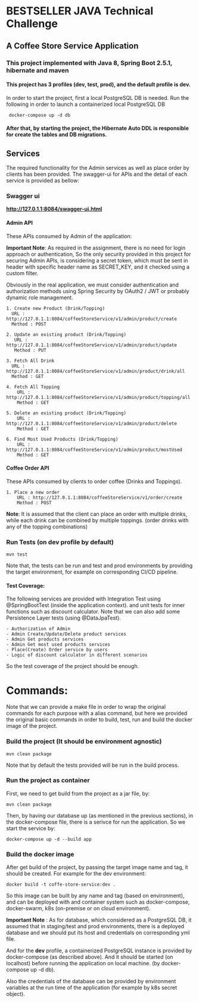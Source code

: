 # BESTSELLER JAVA Technical Challenge


## A Coffee Store Service Application


### This project implemented with Java 8, Spring Boot 2.5.1, hibernate and maven

#### This project has 3 profiles (dev, test, prod), and the default profile is dev.
 In order to start the project, first a local PostgreSQL DB is needed. Run the following in order to launch a containerized local PostgreSQL DB
     
     docker-compose up -d db
    
#### After that, by starting the project, the Hibernate Auto DDL is responsible for create the tables and DB migrations.    
    
## Services
The required functionality for the Admin services as well as place order by clients has been provided. The swagger-ui
for APIs and the detail of each service is provided as bellow:
 
### Swagger ui
   
   **http://127.0.1.1:8084/swagger-ui.html**
    
#### Admin API
These APIs consumed by Admin of the application:

**Important Note**: As required in the assignment, there is no need for login approach or authentication,
So the only security provided in this project for securing Admin APIs, is considering a secret token, which must be sent
in header with specific header name as SECRET_KEY, and it checked using a custom filter.

Obviously in the real application, we must consider authentication 
and authorization methods using Spring Security by OAuth2 / JWT or probably dynamic role management.

    1. Create new Product (Drink/Topping)
      URL : http://127.0.1.1:8084/coffeeStoreService/v1/admin/product/create
      Method : POST
    
    2. Update an existing product (Drink/Topping)
       URL : http://127.0.1.1:8084/coffeeStoreService/v1/admin/product/update
       Method : PUT
    
    3. Fetch All Drink
      URL : http://127.0.1.1:8084/coffeeStoreService/v1/admin/product/drink/all
      Method : GET
    
    4. Fetch All Topping
        URL :  http://127.0.1.1:8084/coffeeStoreService/v1/admin/product/topping/all
        Method : GET
    
    5. Delete an existing product (Drink/Topping)
        URL : http://127.0.1.1:8084/coffeeStoreService/v1/admin/product/delete
        Method : GET

    6. Find Most Used Products (Drink/Topping)
        URL : http://127.0.1.1:8084/coffeeStoreService/v1/admin/product/mostUsed
        Method : GET
        
#### Coffee Order API
These APIs consumed by clients to order coffee (Drinks and Toppings).

    1. Place a new order 
        URL : http://127.0.1.1:8084/coffeeStoreService/v1/order/create
        Method : POST
        
   **Note**: It is assumed that the client can place an order with multiple drinks, while each drink can be
    combined by multiple toppings. (order drinks with any of the topping combinations)
        
### Run Tests (on dev profile by default)
    mvn test 
    
Note that, the tests can be run and test and prod environments by providing the target environment, 
for example on corresponding CI/CD pipeline.

#### Test Coverage:
The following services are provided with Integration Test using @SpringBootTest (inside the application context).
and unit tests for inner functions such as discount calculator.
Note that we can also add some Persistence Layer tests (using @DataJpaTest).

    - Authorization of Admin
    - Admin Create/Update/Delete product services
    - Admin Get products services
    - Admin Get most used products services
    - Place(Create) Order service by users 
    - Logic of discount calculator in different scenarios
    
So the test coverage of the project should be enough.

# Commands:
Note that we can provide a make file in order to wrap the original commands for each purpose with a alias command, 
but here we provided the original basic commands in order to build, test, run and build the docker image of the project.

### Build the project (It should be environment agnostic)
    mvn clean package
    
Note that by default the tests provided will be run in the build process.    

### Run the project as container
First, we need to get build from the project as a jar file, by:
    
    mvn clean package

Then, by having our database up (as mentioned in the previous sections), in the docker-compose file,
 there is a serivce for run the application. So we start the service by:
    
    docker-compose up -d --build app
    
### Build the docker image
After get build of the project, by passing the target image name and tag, it should be created. For example for the dev environment:

    docker build -t coffe-store-service:dev .

So this image can be built by any name and tag (based on environment), and can be deployed with and container system
such as docker-compose, docker-swarm, k8s (on-premise or on cloud environment).

**Important Note** : As for database, which considered as a PostgreSQL DB, it assumed that in staging/test and prod
 environments, there is a deployed database and we should put its host and credentials on corresponding yml file.
 
 And for the **dev** profile, a containerized PostgreSQL instance is provided by docker-compose (as described above). And
 it should be started (on localhost) before running the application on local machine.
 (by docker-compose up -d db).
 
 Also the credentials of the database can be provided by environment variables at the run time of the application
  (for example by k8s secret object).